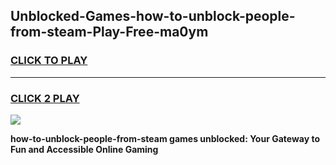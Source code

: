 
## Unblocked-Games-how-to-unblock-people-from-steam-Play-Free-ma0ym
<h3>
<a href="https://premium76.site?title=how-to-unblock-people-from-steam&ref=21A">CLICK TO PLAY</a></h3>
<hr>

<h3>
<a href="https://premium76.site?title=how-to-unblock-people-from-steam&ref=21A">CLICK 2 PLAY</a>
  
</h3>

<a href="https://premium76.site?title=how-to-unblock-people-from-steam&ref=21A"><img src="https://clearcache.store/games.png"></a>


**how-to-unblock-people-from-steam games unblocked: Your Gateway to Fun and Accessible Online Gaming**
